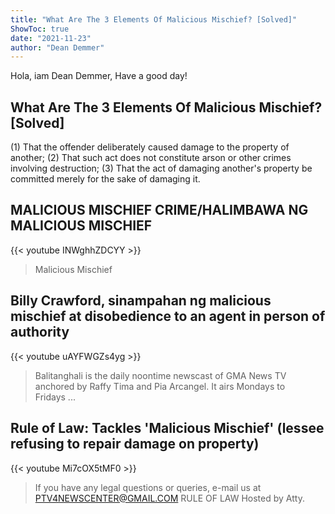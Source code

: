 ```yaml
---
title: "What Are The 3 Elements Of Malicious Mischief? [Solved]"
ShowToc: true 
date: "2021-11-23"
author: "Dean Demmer" 
---
```


Hola, iam Dean Demmer, Have a good day!
## What Are The 3 Elements Of Malicious Mischief? [Solved]
(1) That the offender deliberately caused damage to the property of another; (2) That such act does not constitute arson or other crimes involving destruction; (3) That the act of damaging another's property be committed merely for the sake of damaging it.

## MALICIOUS MISCHIEF CRIME/HALIMBAWA NG MALICIOUS MISCHIEF
{{< youtube INWghhZDCYY >}}
>Malicious Mischief

## Billy Crawford, sinampahan ng malicious mischief at disobedience to an agent in person of authority
{{< youtube uAYFWGZs4yg >}}
>Balitanghali is the daily noontime newscast of GMA News TV anchored by Raffy Tima and Pia Arcangel. It airs Mondays to Fridays ...

## Rule of Law: Tackles 'Malicious Mischief' (lessee refusing to repair damage on property)
{{< youtube Mi7cOX5tMF0 >}}
>If you have any legal questions or queries, e-mail us at PTV4NEWSCENTER@GMAIL.COM RULE OF LAW Hosted by Atty.

